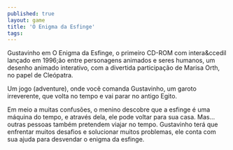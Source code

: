 ```yaml
---
published: true
layout: game
title: 'O Enigma da Esfinge'
tags: 
---
```

Gustavinho em O Enigma da Esfinge, o primeiro CD-ROM com intera&ccedil lançado em 1996;&atilde;o entre personagens animados e seres humanos, um desenho animado interativo, com a divertida participa&ccedil;&atilde;o de Marisa Orth, no papel de Cle&oacute;patra.




Um jogo (adventure), onde voc&ecirc; comanda Gustavinho, um garoto irreverente, que volta no tempo e vai parar no antigo Egito. 




Em meio a muitas confus&otilde;es, o menino descobre que a esfinge &eacute; uma m&aacute;quina do tempo, e atrav&eacute;s dela, ele pode voltar para sua casa. Mas... outras pessoas tamb&eacute;m pretendem viajar no tempo. Gustavinho ter&aacute; que enfrentar muitos desafios e solucionar muitos problemas, ele conta com sua ajuda para desvendar o enigma da esfinge.


